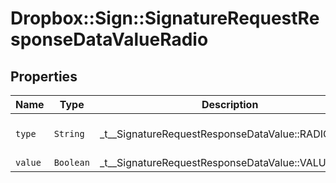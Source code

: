 # Dropbox::Sign::SignatureRequestResponseDataValueRadio



## Properties

| Name | Type | Description | Notes |
| ---- | ---- | ----------- | ----- |
| `type` | ```String``` |  _t__SignatureRequestResponseDataValue::RADIO_TYPE  |  [default to 'radio'] |
| `value` | ```Boolean``` |  _t__SignatureRequestResponseDataValue::VALUE  |  |

